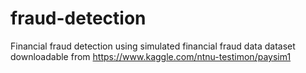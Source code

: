 # fraud-detection
Financial fraud detection using simulated financial fraud data
dataset downloadable from https://www.kaggle.com/ntnu-testimon/paysim1 
